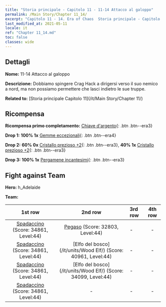 ```yaml
---
title: "Storia principale - Capitolo 11 - 11-14 Attacco al galoppo"
permalink: /Main Story/Chapter 11_14/
excerpt: "Capitolo 11 - 14. Era of Chaos  Storia principale - Capitolo 11_14. 11-14 Attacco al galoppo"
last_modified_at: 2021-05-11
locale: it
ref: "Chapter 11_14.md"
toc: false
classes: wide
---
```


## Dettagli

 **Nome:** 11-14 Attacco al galoppo

 **Descrizione:** Dobbiamo spingere Crag Hack a dirigersi verso il suo nemico a nord, ma non possiamo permettere che lasci indietro le sue truppe.

 **Related to:** [Storia principale Capitolo 11](/it/Main Story/Chapter 11/)

## Ricompensa

 **Ricompensa primo completamento:** [Chiave d'argento](/ItemsIT/con_693/){: .btn .btn--era3}

 **Drop 1:** **100% 1x** [Gemme eccezionali](/ItemsIT/mat_37/){: .btn .btn--era4}

 **Drop 2:** **60% 0x** [Cristallo prezioso +2](/ItemsIT/mat_31/){: .btn .btn--era3}, **40% 1x** [Cristallo prezioso +2](/ItemsIT/mat_31/){: .btn .btn--era3}

 **Drop 3:** **100% 1x** [Pergamene incantesimi](/ItemsIT/con_694/){: .btn .btn--era3}


## Fight against Team
 **Hero:** h_Adelaide

 **Team:**


  | 1st row | 2nd row | 3rd row | 4th row |
  |:----:|:----:|:----|:----:|
  | [Spadaccino](/it/units/Swordsman/) (Score: 34861, Level:44)  | [Pegaso](/it/units/Pegasus/) (Score: 32803, Level:44)  | - | - |
  | [Spadaccino](/it/units/Swordsman/) (Score: 34861, Level:44)  | [Elfo del bosco](/it/units/Wood Elf/) (Score: 40961, Level:44)  | - | - |
  | [Spadaccino](/it/units/Swordsman/) (Score: 34861, Level:44)  | [Elfo del bosco](/it/units/Wood Elf/) (Score: 34099, Level:44)  | - | - |
  | [Spadaccino](/it/units/Swordsman/) (Score: 34861, Level:44)  | - | - | - |


